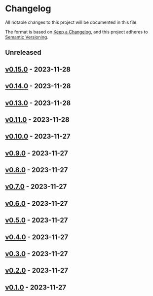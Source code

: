 # Changelog

All notable changes to this project will be documented in this file.

The format is based on [Keep a Changelog](https://keepachangelog.com/en/1.0.0/),
and this project adheres to [Semantic Versioning](https://semver.org/spec/v2.0.0.html).

## Unreleased

## [v0.15.0](https://github.com/gagan3012/PolyDeDupe/releases/tag/v0.15.0) - 2023-11-28

## [v0.14.0](https://github.com/gagan3012/PolyDeDupe/releases/tag/v0.14.0) - 2023-11-28

## [v0.13.0](https://github.com/gagan3012/PolyDeDupe/releases/tag/v0.13.0) - 2023-11-28

## [v0.11.0](https://github.com/gagan3012/PolyDeDupe/releases/tag/v0.11.0) - 2023-11-28

## [v0.10.0](https://github.com/gagan3012/PolyDeDupe/releases/tag/v0.10.0) - 2023-11-27

## [v0.9.0](https://github.com/gagan3012/PolyDeDupe/releases/tag/v0.9.0) - 2023-11-27

## [v0.8.0](https://github.com/gagan3012/PolyDeDupe/releases/tag/v0.8.0) - 2023-11-27

## [v0.7.0](https://github.com/gagan3012/PolyDeDupe/releases/tag/v0.7.0) - 2023-11-27

## [v0.6.0](https://github.com/gagan3012/PolyDeDupe/releases/tag/v0.6.0) - 2023-11-27

## [v0.5.0](https://github.com/gagan3012/PolyDeDupe/releases/tag/v0.5.0) - 2023-11-27

## [v0.4.0](https://github.com/gagan3012/PolyDeDupe/releases/tag/v0.4.0) - 2023-11-27

## [v0.3.0](https://github.com/gagan3012/PolyDeDupe/releases/tag/v0.3.0) - 2023-11-27

## [v0.2.0](https://github.com/gagan3012/PolyDeDupe/releases/tag/v0.2.0) - 2023-11-27

## [v0.1.0](https://github.com/gagan3012/PolyDeDupe/releases/tag/v0.1.0) - 2023-11-27

